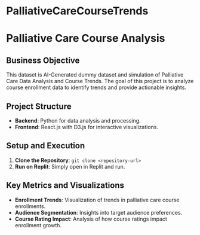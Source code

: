 # PalliativeCareCourseTrends
# Palliative Care Course Analysis

## Business Objective
This dataset is AI-Generated dummy dataset and simulation of Palliative Care Data Analysis and Course Trends. The goal of this project is to analyze course enrollment data to identify trends and provide actionable insights.

## Project Structure
- **Backend**: Python for data analysis and processing.
- **Frontend**: React.js with D3.js for interactive visualizations.

## Setup and Execution
1. **Clone the Repository**: `git clone <repository-url>`
2. **Run on Replit**: Simply open in Replit and run.

## Key Metrics and Visualizations
- **Enrollment Trends**: Visualization of trends in palliative care course enrollments.
- **Audience Segmentation**: Insights into target audience preferences.
- **Course Rating Impact**: Analysis of how course ratings impact enrollment growth.
